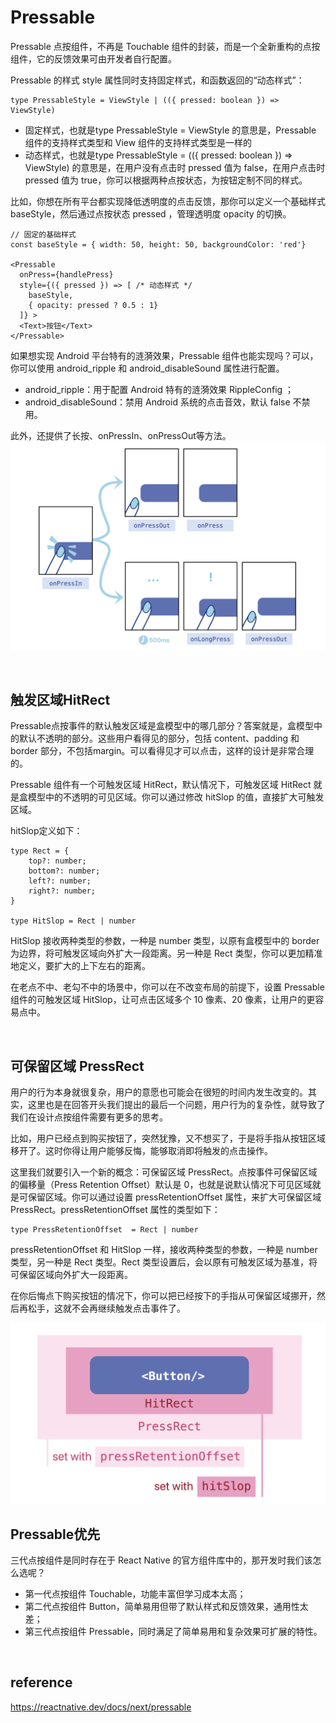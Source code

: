 # Pressable
Pressable 点按组件，不再是 Touchable 组件的封装，而是一个全新重构的点按组件，它的反馈效果可由开发者自行配置。

Pressable 的样式 style 属性同时支持固定样式，和函数返回的“动态样式”：
```
type PressableStyle = ViewStyle | (({ pressed: boolean }) => ViewStyle)
```
- 固定样式，也就是type PressableStyle = ViewStyle 的意思是，Pressable 组件的支持样式类型和 View 组件的支持样式类型是一样的
- 动态样式，也就是type PressableStyle = (({ pressed: boolean }) => ViewStyle) 的意思是，在用户没有点击时 pressed 值为 false，在用户点击时 pressed 值为 true，你可以根据两种点按状态，为按钮定制不同的样式。

比如，你想在所有平台都实现降低透明度的点击反馈，那你可以定义一个基础样式 baseStyle，然后通过点按状态 pressed ，管理透明度 opacity 的切换。
```
// 固定的基础样式
const baseStyle = { width: 50, height: 50, backgroundColor: 'red'}

<Pressable
  onPress={handlePress}
  style={({ pressed }) => [ /* 动态样式 */
    baseStyle,
    { opacity: pressed ? 0.5 : 1} 
  ]} >
  <Text>按钮</Text>
</Pressable>
```

如果想实现 Android 平台特有的涟漪效果，Pressable 组件也能实现吗？可以，你可以使用 android_ripple 和 android_disableSound 属性进行配置。
- android_ripple：用于配置 Android 特有的涟漪效果 RippleConfig ；
- android_disableSound：禁用 Android 系统的点击音效，默认 false 不禁用。

此外，还提供了长按、onPressIn、onPressOut等方法。
<img src="./pics/Pressable-Events.webp" />

<br>

## 触发区域HitRect
Pressable点按事件的默认触发区域是盒模型中的哪几部分？答案就是，盒模型中的默认不透明的部分。这些用户看得见的部分，包括 content、padding 和 border 部分，不包括margin。可以看得见才可以点击，这样的设计是非常合理的。

Pressable 组件有一个可触发区域 HitRect，默认情况下，可触发区域 HitRect 就是盒模型中的不透明的可见区域。你可以通过修改 hitSlop 的值，直接扩大可触发区域。

hitSlop定义如下：
```
type Rect = {
    top?: number;
    bottom?: number;
    left?: number;
    right?: number;
}

type HitSlop = Rect | number
```
HitSlop 接收两种类型的参数，一种是 number 类型，以原有盒模型中的 border 为边界，将可触发区域向外扩大一段距离。另一种是 Rect 类型，你可以更加精准地定义，要扩大的上下左右的距离。

在老点不中、老勾不中的场景中，你可以在不改变布局的前提下，设置 Pressable 组件的可触发区域 HitSlop，让可点击区域多个 10 像素、20 像素，让用户的更容易点中。

<br>

## 可保留区域 PressRect
用户的行为本身就很复杂，用户的意愿也可能会在很短的时间内发生改变的。其实，这里也是在回答开头我们提出的最后一个问题，用户行为的复杂性，就导致了我们在设计点按组件需要有更多的思考。

比如，用户已经点到购买按钮了，突然犹豫，又不想买了，于是将手指从按钮区域移开了。这时你得让用户能够反悔，能够取消即将触发的点击操作。

这里我们就要引入一个新的概念：可保留区域 PressRect。点按事件可保留区域的偏移量（Press Retention Offset）默认是 0，也就是说默认情况下可见区域就是可保留区域。你可以通过设置 pressRetentionOffset 属性，来扩大可保留区域 PressRect。pressRetentionOffset 属性的类型如下：
```
type PressRetentionOffset  = Rect | number
```
pressRetentionOffset 和 HitSlop 一样，接收两种类型的参数，一种是 number 类型，另一种是 Rect 类型。Rect 类型设置后，会以原有可触发区域为基准，将可保留区域向外扩大一段距离。

在你后悔点下购买按钮的情况下，你可以把已经按下的手指从可保留区域挪开，然后再松手，这就不会再继续触发点击事件了。

<img src="./pics/HitRect and PressRect.webp" />

<br>

## Pressable优先
三代点按组件是同时存在于 React Native 的官方组件库中的，那开发时我们该怎么选呢？
- 第一代点按组件 Touchable，功能丰富但学习成本太高；
- 第二代点按组件 Button，简单易用但带了默认样式和反馈效果，通用性太差；
- 第三代点按组件 Pressable，同时满足了简单易用和复杂效果可扩展的特性。

<br>

## reference
https://reactnative.dev/docs/next/pressable